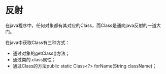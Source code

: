 # 反射

在java程序中，任何对象都有其对应的Class，而Class是通向java反射的一道大门。

在java中获取Class有三种方式：

* 通过对象的getClass\(\)方法；
* 通过类的.class属性；
* 通过Class的方法public static Class&lt;?&gt; forName\(String className\)；



